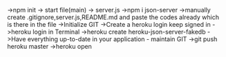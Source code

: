 ->npm init -> start file(main) -> server.js
->npm i json-server
->manually create .gitignore,server.js,README.md and paste the codes already which is there in the file
->Initialize GIT
->Create a heroku login keep signed in
->heroku login in Terminal
->heroku create heroku-json-server-fakedb
->Have everything up-to-date in your application - maintain GIT
->git push heroku master
->heroku open
